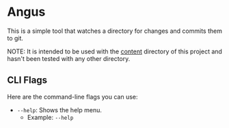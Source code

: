 # Angus

This is a simple tool that watches a directory for changes and commits them to git. 

NOTE: It is intended to be used with the [content](../content) directory of this project and hasn't been tested with any other directory.

## CLI Flags

Here are the command-line flags you can use:

- `--help`: Shows the help menu.
  - Example: `--help`

